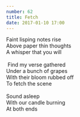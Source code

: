 ```yaml
---
number: 62
title: Fetch
date: 2017-01-10 17:00
---
```


Faint lisping notes rise<br>
Above paper thin thoughts<br>
A whisper that you will<br>
<br>
 Find my verse gathered<br>
Under a bunch of grapes<br>
With their bloom rubbed off<br>
To fetch the scene<br>
<br>
Sound asleep<br>
With our candle burning<br>
At both ends<br>